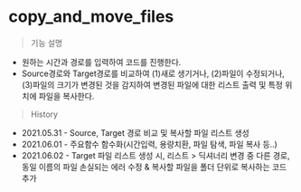 # copy_and_move_files

> 기능 설명
 - 원하는 시간과 경로를 입력하여 코드를 진행한다.
 - Source경로와 Target경로를 비교하여 (1)새로 생기거나, (2)파일이 수정되거나, (3)파일의 크기가 변경된 것을 감지하여 변경된 파일에 대한 리스트 출력 및 특정 위치에 파일을 복사한다.

> History
- 2021.05.31 - Source, Target 경로 비교 및 복사할 파일 리스트 생성
- 2021.06.01 - 주요함수 함수화(시간입력, 용량치환, 파일 탐색, 파일 복사 등..)
- 2021.06.02 - Target 파일 리스트 생성 시, 리스트 > 딕셔너리 변경 중 다른 경로, 동일 이름의 파일 손실되는 에러 수정 & 복사할 파일을 폴더 단위로 복사하는 코드 추가
